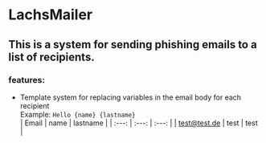 # LachsMailer
## This is a system for sending phishing emails to a list of recipients.

### features:
- Template system for replacing variables in the email body for each recipient\
Example: `Hello {name} {lastname}`\
  | Email | name    | lastname    |
  | :---:   | :---: | :---: |
  | test@test.de | test   | test   |